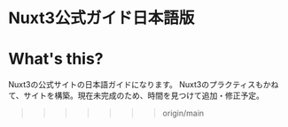 Nuxt3公式ガイド日本語版
=======
# What's this?
Nuxt3の公式サイトの日本語ガイドになります。
Nuxt3のプラクティスもかねて、サイトを構築。現在未完成のため、時間を見つけて追加・修正予定。
>>>>>>> origin/main
